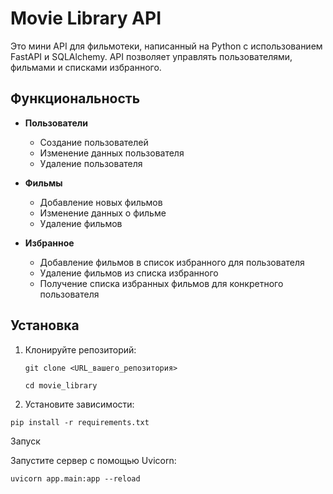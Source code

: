 # Movie Library API

Это мини API для фильмотеки, написанный на Python с использованием FastAPI и SQLAlchemy. API позволяет управлять пользователями, фильмами и списками избранного.

## Функциональность

- **Пользователи**
  - Создание пользователей
  - Изменение данных пользователя
  - Удаление пользователя

- **Фильмы**
  - Добавление новых фильмов
  - Изменение данных о фильме
  - Удаление фильмов

- **Избранное**
  - Добавление фильмов в список избранного для пользователя
  - Удаление фильмов из списка избранного
  - Получение списка избранных фильмов для конкретного пользователя

## Установка

1. Клонируйте репозиторий:

   `git clone <URL_вашего_репозитория>`

   `cd movie_library`
   
2. Установите зависимости:

`pip install -r requirements.txt`

Запуск

Запустите сервер с помощью Uvicorn:

`uvicorn app.main:app --reload`